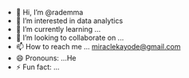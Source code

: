- 👋 Hi, I’m @rademma
- 👀 I’m interested in data analytics 
- 🌱 I’m currently learning ...
- 💞️ I’m looking to collaborate on ...
- 📫 How to reach me ... miraclekayode@gmail.com
- 😄 Pronouns: ...He
- ⚡ Fun fact: ...

<!---
rademma/rademma is a ✨ special ✨ repository because its `README.md` (this file) appears on your GitHub profile.
You can click the Preview link to take a look at your changes.
--->

